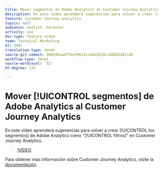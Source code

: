 ```yaml
---
title: Mover segmentos de Adobe Analytics al Customer Journey Analytics
description: En este vídeo aprenderá sugerencias para volver a crear los segmentos de Adobe Analytics como "filtros" en Customer Journey Analytics.
feature: customer journey analytics
topics: null
audience: analyst, marketer
activity: use
doc-type: feature video
team: Technical Marketing
kt: 3967
translation-type: tm+mt
source-git-commit: 36de96aa477ee29613cc4db2619c1d8bd1d811d0
workflow-type: tm+mt
source-wordcount: '72'
ht-degree: 11%

---
```



# Mover [!UICONTROL segmentos] de Adobe Analytics al Customer Journey Analytics

En este vídeo aprenderá sugerencias para volver a crear [!UICONTROL los segmentos] de Adobe Analytics como &quot;[!UICONTROL filtros]&quot; en Customer Journey Analytics.

>[!VIDEO](https://video.tv.adobe.com/v/31982/?quality=12)

Para obtener más información sobre Customer Journey Analytics, visite la [documentación](https://docs.adobe.com/content/help/es-ES/analytics-platform/using/cja-landing.html).
